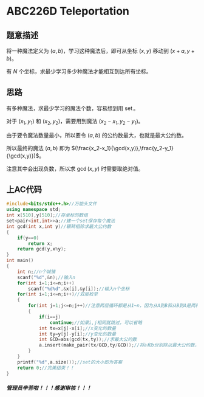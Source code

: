 # ABC226D Teleportation

## 题意描述

将一种魔法定义为 $(a,b)$，学习这种魔法后，即可从坐标 $(x,y)$ 移动到 $(x+a,y+b)$。

有 $N$ 个坐标，求最少学习多少种魔法才能相互到达所有坐标。

## 思路

有多种魔法，求最少学习的魔法个数，容易想到用 $\operatorname{set}$。

对于 $(x_1,y_1)$ 和 $(x_2,y_2)$，需要用到魔法 $(x_2-x_1,y_2-y_1)$。

由于要令魔法数量最小，所以要令 $(a,b)$ 的公约数最大，也就是最大公约数。

所以最终的魔法 $(a,b)$ 即为 $(\frac{x_2-x_1}{\gcd(x,y)},\frac{y_2-y_1}{\gcd(x,y)})$。

注意其中会出现负数，所以求 $\gcd(x,y)$ 时需要取绝对值。

## 上AC代码

```c++
#include<bits/stdc++.h>//万能头文件
using namespace std;
int x[510],y[510];//存坐标的数组
set<pair<int,int>>a;//建一个set保存每个魔法
int gcd(int x,int y)//辗转相除求最大公约数
{
	if(y==0)
		return x;
	return gcd(y,x%y);
}
int main()
{
	int n;//n个城镇
	scanf("%d",&n);//输入n
	for(int i=1;i<=n;i++)
		scanf("%d%d",&x[i],&y[i]);//输入n个坐标
	for(int i=1;i<=n;i++)//双层枚举
	{
		for(int j=1;j<=n;j++)//注意两层循环都是从1~n，因为从A到B和从B到A是两种不同的情况
		{
			if(i==j)
				continue;//如果i,j相同就跳过，可以省略
            int tx=x[j]-x[i];//x变化的数量
            int ty=y[j]-y[i];//y变化的数量
            int GCD=abs(gcd(tx,ty));//求最大公约数
			a.insert(make_pair(tx/GCD,ty/GCD));//将a和b分别除以最大公约数，存进set
		}
	}
	printf("%d",a.size());//set的大小即为答案
	return 0;//完美结束！！
}
```

##### 管理员辛苦啦！！！感谢审核！！！

